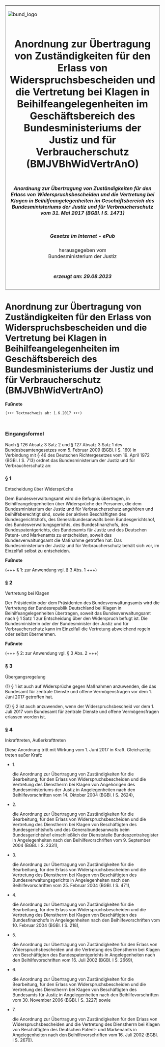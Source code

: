 <span id="DECKBLATT.html"></span>

<table border="0" frame="border" width="100%">

<tr valign="top">

<td align="left">

![bund\_logo](BfJ_2021_Web_de_de.gif)

</td>

<td align="right">

 

</td>

</tr>

<tr align="center" valign="middle">

<td colspan="2">

# Anordnung zur Übertragung von Zuständigkeiten für den Erlass von Widerspruchsbescheiden und die Vertretung bei Klagen in Beihilfeangelegenheiten im Geschäftsbereich des Bundesministeriums der Justiz und für Verbraucherschutz (BMJVBhWidVertrAnO)

</td>

</tr>

<tr align="center" valign="middle">

<td colspan="2">

##### Anordnung zur Übertragung von Zuständigkeiten für den Erlass von Widerspruchsbescheiden und die Vertretung bei Klagen in Beihilfeangelegenheiten im Geschäftsbereich des Bundesministeriums der Justiz und für Verbraucherschutz vom 31. Mai 2017 (BGBl. I S. 1471)

</td>

</tr>

<tr align="center" valign="middle">

<td colspan="2">

  
  

##### Gesetze im Internet - ePub  
  
herausgegeben vom  
Bundesministerium der Justiz

</td>

</tr>

<tr align="center" valign="bottom">

<td colspan="2">

  
  

##### erzeugt am: 29.08.2023

</td>

</tr>

</table>

<span id="BJNR147100017.html"></span>

# Anordnung zur Übertragung von Zuständigkeiten für den Erlass von Widerspruchsbescheiden und die Vertretung bei Klagen in Beihilfeangelegenheiten im Geschäftsbereich des Bundesministeriums der Justiz und für Verbraucherschutz (BMJVBhWidVertrAnO)

<div>

  
**Fußnote**

<div class="jnhtml">

<div>

<div class="jurAbsatz">

  

``` 
(+++ Textnachweis ab: 1.6.2017 +++)

 
```

</div>

</div>

</div>

</div>

<span id="BJNR147100017BJNE000100000.html"></span>

### Eingangsformel  

<div>

<div class="jnhtml">

<div>

<div class="jurAbsatz">

Nach § 126 Absatz 3 Satz 2 und § 127 Absatz 3 Satz 1 des
Bundesbeamtengesetzes vom 5. Februar 2009 (BGBl. I S. 160) in Verbindung
mit § 46 des Deutschen Richtergesetzes vom 19. April 1972 (BGBl. I S.
713) ordnet das Bundesministerium der Justiz und für Verbraucherschutz
an:

</div>

</div>

</div>

</div>

<span id="BJNR147100017BJNE000200000.html"></span>

### § 1  
Entscheidung über Widersprüche

<div>

<div class="jnhtml">

<div>

<div class="jurAbsatz">

Dem Bundesverwaltungsamt wird die Befugnis übertragen, in
Beihilfeangelegenheiten über Widersprüche der Personen, die dem
Bundesministerium der Justiz und für Verbraucherschutz angehören und
beihilfeberechtigt sind, sowie der aktiven Beschäftigten des
Bundesgerichtshofs, des Generalbundesanwalts beim Bundesgerichtshof, des
Bundesverwaltungsgerichts, des Bundesfinanzhofs, des
Bundespatentgerichts, des Bundesamts für Justiz und des Deutschen
Patent- und Markenamts zu entscheiden, soweit das Bundesverwaltungsamt
die Maßnahme getroffen hat. Das Bundesministerium der Justiz und für
Verbraucherschutz behält sich vor, im Einzelfall selbst zu entscheiden.

</div>

</div>

</div>

</div>

<div>

  
**Fußnote**

<div class="jnhtml">

<div>

<div class="jurAbsatz">

(+++ § 1: zur Anwendung vgl. § 3 Abs. 1 +++)

</div>

</div>

</div>

</div>

<span id="BJNR147100017BJNE000300000.html"></span>

### § 2  
Vertretung bei Klagen

<div>

<div class="jnhtml">

<div>

<div class="jurAbsatz">

Der Präsidentin oder dem Präsidenten des Bundesverwaltungsamts wird die
Vertretung der Bundesrepublik Deutschland bei Klagen in
Beihilfeangelegenheiten übertragen, soweit das Bundesverwaltungsamt nach
§ 1 Satz 1 zur Entscheidung über den Widerspruch befugt ist. Die
Bundesministerin oder der Bundesminister der Justiz und für
Verbraucherschutz kann im Einzelfall die Vertretung abweichend regeln
oder selbst übernehmen.

</div>

</div>

</div>

</div>

<div>

  
**Fußnote**

<div class="jnhtml">

<div>

<div class="jurAbsatz">

(+++ § 2: zur Anwendung vgl. § 3 Abs. 2 +++)

</div>

</div>

</div>

</div>

<span id="BJNR147100017BJNE000400000.html"></span>

### § 3  
Übergangsregelung

<div>

<div class="jnhtml">

<div>

<div class="jurAbsatz">

(1) § 1 ist auch auf Widersprüche gegen Maßnahmen anzuwenden, die das
Bundesamt für zentrale Dienste und offene Vermögensfragen vor dem 1.
Juni 2017 getroffen hat.

</div>

<div class="jurAbsatz">

(2) § 2 ist auch anzuwenden, wenn der Widerspruchsbescheid vor dem 1.
Juli 2017 vom Bundesamt für zentrale Dienste und offene Vermögensfragen
erlassen worden ist.

</div>

</div>

</div>

</div>

<span id="BJNR147100017BJNE000500000.html"></span>

### § 4  
Inkrafttreten, Außerkrafttreten

<div>

<div class="jnhtml">

<div>

<div class="jurAbsatz">

Diese Anordnung tritt mit Wirkung vom 1. Juni 2017 in Kraft.
Gleichzeitig treten außer Kraft:

  - 1\.
    
    <div>
    
    die Anordnung zur Übertragung von Zuständigkeiten für die
    Bearbeitung, für den Erlass von Widerspruchsbescheiden und die
    Vertretung des Dienstherrn bei Klagen von Angehörigen des
    Bundesministeriums der Justiz in Angelegenheiten nach den
    Beihilfevorschriften vom 14. Oktober 2004 (BGBl. I S. 2624),
    
    </div>

  - 2\.
    
    <div>
    
    die Anordnung zur Übertragung von Zuständigkeiten für die
    Bearbeitung, für den Erlass von Widerspruchsbescheiden und die
    Vertretung des Dienstherrn bei Klagen von Beschäftigten des
    Bundesgerichtshofs und des Generalbundesanwalts beim
    Bundesgerichtshof einschließlich der Dienststelle
    Bundeszentralregister in Angelegenheiten nach den
    Beihilfevorschriften vom 9. September 2004 (BGBl. I S. 2331),
    
    </div>

  - 3\.
    
    <div>
    
    die Anordnung zur Übertragung von Zuständigkeiten für die
    Bearbeitung, für den Erlass von Widerspruchsbescheiden und die
    Vertretung des Dienstherrn bei Klagen von Beschäftigten des
    Bundesverwaltungsgerichts in Angelegenheiten nach den
    Beihilfevorschriften vom 25. Februar 2004 (BGBl. I S. 471),
    
    </div>

  - 4\.
    
    <div>
    
    die Anordnung zur Übertragung von Zuständigkeiten für die
    Bearbeitung, für den Erlass von Widerspruchsbescheiden und die
    Vertretung des Dienstherrn bei Klagen von Beschäftigten des
    Bundesfinanzhofs in Angelegenheiten nach den Beihilfevorschriften
    vom 10. Februar 2004 (BGBl. I S. 218),
    
    </div>

  - 5\.
    
    <div>
    
    die Anordnung zur Übertragung von Zuständigkeiten für den Erlass von
    Widerspruchsbescheiden und die Vertretung des Dienstherrn bei Klagen
    von Beschäftigten des Bundespatentgerichts in Angelegenheiten nach
    den Beihilfevorschriften vom 16. Juli 2002 (BGBl. I S. 2669),
    
    </div>

  - 6\.
    
    <div>
    
    die Anordnung zur Übertragung von Zuständigkeiten für die
    Bearbeitung, für den Erlass von Widerspruchsbescheiden und die
    Vertretung des Dienstherrn bei Klagen von Beschäftigten des
    Bundesamts für Justiz in Angelegenheiten nach den
    Beihilfevorschriften vom 30. November 2006 (BGBl. I S. 3227) sowie
    
    </div>

  - 7\.
    
    <div>
    
    die Anordnung zur Übertragung von Zuständigkeiten für den Erlass von
    Widerspruchsbescheiden und die Vertretung des Dienstherrn bei Klagen
    von Beschäftigten des Deutschen Patent- und Markenamts in
    Angelegenheiten nach den Beihilfevorschriften vom 16. Juli 2002
    (BGBl. I S. 2670).
    
    </div>

</div>

</div>

</div>

</div>
